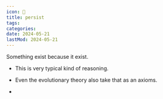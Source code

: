```yaml
---
icon: 🦠
title: persist
tags:
categories:
date: 2024-05-21
lastMod: 2024-05-21
---
```

Something exist because it exist.

  + This is very typical kind of reasoning.

  + Even the evolutionary theory also take that as an axioms.

  + 
